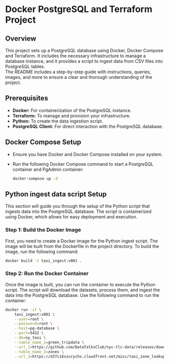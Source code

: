 # Docker PostgreSQL and Terraform Project
## Overview
This project sets up a PostgreSQL database using Docker, Docker Compose and Terraform. It includes the necessary infrastructure to manage a database instance, and it provides a script to ingest data from CSV files into PostgreSQL tables.<br>
The README includes a step-by-step guide with instructions, queries, images, and more to ensure a clear and thorough understanding of the project.
## Prerequisites
* <b>Docker:</b> For containerization of the PostgreSQL instance.
* <b>Terraform:</b> To manage and provision your infrastructure.
* <b>Python:</b> To create the data ingestion script.
* <b>PostgreSQL Client:</b> For direct interaction with the PostgreSQL database.
## Docker Compose Setup
* Ensure you have Docker and Docker Compose installed on your system.
* Run the following Docker Compose command to start a PostgreSQL container and PgAdmin container:
  
    ```bash
    docker-compose up -d
    ```
## Python ingest data script Setup
This section will guide you through the setup of the Python script that ingests data into the PostgreSQL database. The script is containerized using Docker, which allows for easy deployment and execution.

### Step 1: Build the Docker Image
First, you need to create a Docker image for the Python ingest script. The image will be built from the Dockerfile in the project directory. To build the image, run the following command:

```bash
docker build -t taxi_ingest:v001 .
```

### Step 2: Run the Docker Container
Once the image is built, you can run the container to execute the Python script. The script will download the datasets, process them, and ingest the data into the PostgreSQL database. Use the following command to run the container:
```bash
docker run -it \
    taxi_ingest:v001 \
    --user=root \
    --password=root \
    --host=pg-database \
    --port=5432 \
    --db=ny_taxi \
    --table_name_1=green_tripdata \
    --url_1=https://github.com/DataTalksClub/nyc-tlc-data/releases/download/green/green_tripdata_2019-09.csv.gz \
    --table_name_2=zones \
    --url_2=https://d37ci6vzurychx.cloudfront.net/misc/taxi_zone_lookup.csv
```
